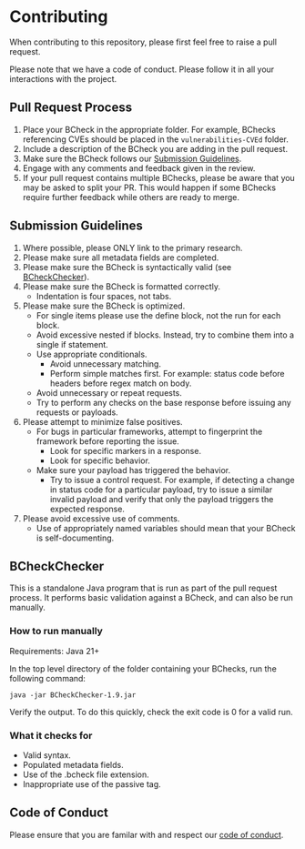 # Contributing

When contributing to this repository, please first feel free to raise a pull request.

Please note that we have a code of conduct. Please follow it in all your interactions with the project.

## Pull Request Process

1. Place your BCheck in the appropriate folder. For example, BChecks referencing CVEs should be placed in the `vulnerabilities-CVEd` folder.
2. Include a description of the BCheck you are adding in the pull request.
3. Make sure the BCheck follows our [Submission Guidelines](#submission-guidelines).
4. Engage with any comments and feedback given in the review.
5. If your pull request contains multiple BChecks, please be aware that you may be asked to split your PR. This would happen if some BChecks require further feedback while others are ready to merge.

## Submission Guidelines

1. Where possible, please ONLY link to the primary research.
2. Please make sure all metadata fields are completed.
3. Please make sure the BCheck is syntactically valid (see [BCheckChecker](#bcheckchecker)).
4. Please make sure the BCheck is formatted correctly.
   - Indentation is four spaces, not tabs.
5. Please make sure the BCheck is optimized.
   - For  single items please use the define block, not the run for each block.
   - Avoid excessive nested if blocks. Instead, try to combine them into a single if statement.
   - Use appropriate conditionals.
     - Avoid unnecessary matching.
     - Perform simple matches first. For example: status code before headers before regex match on body.
   - Avoid unnecessary or repeat requests.
   - Try to perform any checks on the base response before issuing any requests or payloads.
6. Please attempt to minimize false positives.
   - For bugs in particular frameworks, attempt to fingerprint the framework before reporting the issue.
     - Look for specific markers in a response.
     - Look for specific behavior.
   - Make sure your payload has triggered the behavior.
     - Try to issue a control request. For example, if detecting a change in status code for a particular payload, try to issue a similar invalid payload and verify that only the payload triggers the expected response.
7. Please avoid excessive use of comments.
   - Use of appropriately named variables should mean that your BCheck is self-documenting.

## BCheckChecker

This is a standalone Java program that is run as part of the pull request process. It performs basic validation against a BCheck, and can also be run manually.

### How to run manually

Requirements: Java 21+

In the top level directory of the folder containing your BChecks, run the following command:
```
java -jar BCheckChecker-1.9.jar
```

Verify the output. To do this quickly, check the exit code is 0 for a valid run.

### What it checks for

- Valid syntax.
- Populated metadata fields.
- Use of the .bcheck file extension.
- Inappropriate use of the passive tag.

## Code of Conduct
Please ensure that you are familar with and respect our [code of conduct](https://github.com/PortSwigger/BChecks/blob/main/CODE_OF_CONDUCT.md).